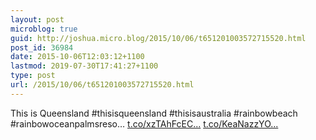 ```yaml
---
layout: post
microblog: true
guid: http://joshua.micro.blog/2015/10/06/t651201003572715520.html
post_id: 36984
date: 2015-10-06T12:03:12+1100
lastmod: 2019-07-30T17:41:27+1100
type: post
url: /2015/10/06/t651201003572715520.html
---
```

This is Queensland #thisisqueensland #thisisaustralia #rainbowbeach #rainbowoceanpalmsreso… [t.co/xzTAhFcEC...](http://t.co/xzTAhFcECP) [t.co/KeaNazzYO...](http://t.co/KeaNazzYOg)
